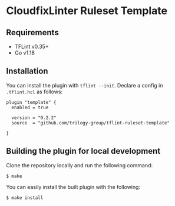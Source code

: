 # CloudfixLinter Ruleset Template

## Requirements

- TFLint v0.35+
- Go v1.18

## Installation

You can install the plugin with `tflint --init`. Declare a config in `.tflint.hcl` as follows:

```hcl
plugin "template" {
  enabled = true

  version = "0.2.2"
  source  = "github.com/trilogy-group/tflint-ruleset-template"

}
```

## Building the plugin for local development

Clone the repository locally and run the following command:

```
$ make
```

You can easily install the built plugin with the following:

```
$ make install
```
